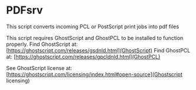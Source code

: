 # PDFsrv
This script converts incoming PCL or PostScript print jobs into pdf files

This script requires GhostScript and GhostPCL to be installed to function properly.
Find GhostScript at: [https://ghostscript.com/releases/gsdnld.html](GhostScript)
Find GhostPCL at: [https://ghostscript.com/releases/gpcldnld.html](GhostPCL)

See GhostScript license at: [https://ghostscript.com/licensing/index.html#open-source](Ghostscript licensing)
